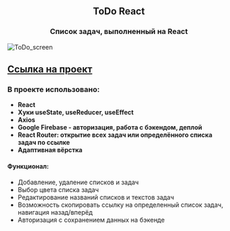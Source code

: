 <h2 align="center">
  <br>
  ToDo React
  <br>
</h2>

<h3 align="center"></a>Список задач, выполненный на React</h3>

![ToDo_screen](https://user-images.githubusercontent.com/72770677/186823697-4db93323-26b1-4288-b333-21c1dd3a6417.PNG)

## [Ссылка на проект](https://todo-react-training-abad0.web.app)

### В проекте использовано:

- **React**
- **Хуки useState, useReducer, useEffect**
- **Axios**
- **Google Firebase - авторизация, работа с бэкендом, деплой**
- **React Router: открытие всех задач или определённого списка задач по ссылке**
- **Адаптивная вёрстка**

#### Функционал:

- Добавление, удаление списков и задач
- Выбор цвета списка задач
- Редактирование названий списков и текстов задач
- Возможность скопировать ссылку на определенный список задач, навигация назад/вперёд
- Авторизация с сохранением данных на бэкенде
